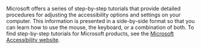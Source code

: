 Microsoft offers a series of step-by-step tutorials that provide detailed procedures for adjusting the accessibility options and settings on your computer. This information is presented in a side-by-side format so that you can learn how to use the mouse, the keyboard, or a combination of both. To find step-by-step tutorials for Microsoft products, see the [Microsoft Accessibility website](http://go.microsoft.com/fwlink/?LinkId=8431).
